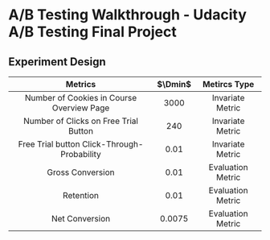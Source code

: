 # A/B Testing Walkthrough - Udacity A/B Testing Final Project

## Experiment Design

| Metrics | $\Dmin$ | Metircs Type |
| :---: | :---: | :---: |
| Number of Cookies in Course Overview Page | 3000 | Invariate Metric |
| Number of Clicks on Free Trial Button | 240 | Invariate Metric |
| Free Trial button Click-Through-Probability | 0.01 | Invariate Metric |
| Gross Conversion | 0.01 | Evaluation Metric |
| Retention | 0.01 | Evaluation Metric |
| Net Conversion| 0.0075 | Evaluation Metric |

##
